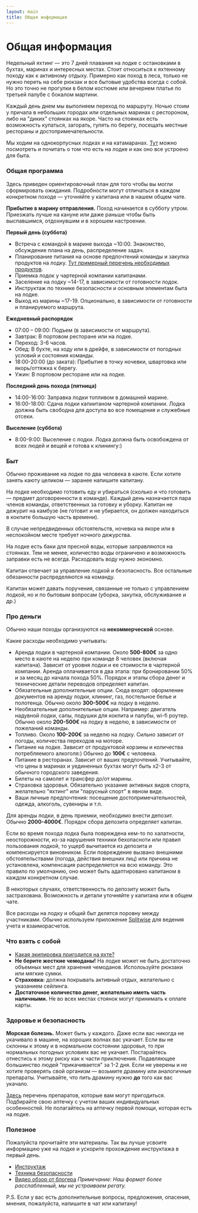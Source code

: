 ```yaml
---
layout: main
title: Общая информация
---
```


# Общая информация

Недельный яхтинг — это 7 дней плавания на лодке с остановками в бухтах, маринах и интересных местах. 
Стоит относиться к яхтенному походу как к активному отдыху. Примерно как поход в леса, только не нужно переть на себе рюкзак и все бытовые удобства всегда с собой. Но это точно не прогулки в белом костюме или вечернем платье по третьей палубе с бокалом мартини.

Каждый день днем мы выполняем переход по маршруту. Ночью стоим у причала в небольших городах или отдельных маринах с рестороном, либо на "диких" стоянках на якоре. Часто на стоянках есть возможность купаться, загорать, гулять по берегу, посещать местные рестораны и достопримечательности.

Мы ходим на однокорпусных лодках и на катамаранах. [Тут](yacht) можно посмотреть и почитать о том что есть на лодке и как оно все устроено для быта.

### Общая программа
Здесь приведен ориентировочный план для того чтобы вы могли сформировать ожидания. Подробности могут отличаться в каждом конкретном походе — уточняйте у капитана или в нашем общем чате.

**Прибытие в марину отправления.** Поход начинается в субботу утром. Приезжать лучше на кануне или даже раньше чтобы быть выспавшимся, отдохнувшим и в хорошем настроении.

**Первый день (суббота)**
  - Встреча с командой в марине выхода ~10:00. Знакомство, обсуждение плана на день, распределение задач.
  - Планирование питания на основе предпочтений команды и закупка продуктов на лодку. [Тут примерный перечень необходимых продуктов](products).
  - Приемка лодок у чартерной компании капитанами.
  - Заселение на лодку ~14-17, в зависимости от готовности лодок.
  - Инструктаж по технике безопасности и основным элементам быта на лодке.
  - Выход из марины ~17-19. Опционально, в зависимости от готовности и планируемого маршрута.

**Ежедневный распорядок**
  - 07:00 – 09:00: Подъем (в зависимости от маршрута).
  - Завтрак: В портовом ресторане или на лодке.
  - Переход: 3-6 часов.
  - Обед: В бухте, на ходу или в дрейфе, в зависимости от погодных условий и состояния команды.
  - 18:00-20:00 (до заката): Прибытие в точку ночевки, швартовка или якорь/оттяжка к берегу.
  - Ужин: В портовом ресторане или на лодке.
 
**Последний день похода (пятница)**
  - 14:00-16:00: Заправка лодки топливом в домашней марине.
  - 16:00-18:00: Сдача лодки капиитаном чартерной компании. Лодка должна быть свободна для доступа во все помещения и служебные отсеки.

**Выселение (суббота)**
  - 8:00-9:00: Выселение с лодки. Лодка должна быть освобождена от всех людей и вещей и готова к клинингу:)

### Быт
Обычно проживание на лодке по два человека в каюте. Если хотите занять каюту целиком — заранее напишите капитану.

На лодке необходимо готовить еду и убираться (сколько и что готовить — предмет договоренности в команде). Каждый день назначается пара членов команды, ответственных за готовку и уборку. Капитан не дежурит на камбузе (не готовит и не убирается, он должен находиться в кокпите большую часть времени).

В случае непредвиденных обстоятельств, ночевка на якоре или в неспокойном месте требует ночного дежурства.

На лодке есть баки для пресной воды, которые заправляются на стоянках. Тем не менее, количество воды ограничено и возможность заправки есть не всегда. Расходовать воду нужно экономно.

Капитан отвечает за управление лодкой и безопасность. Все остальные обязанности распределяются на команду.

Капитан может давать поручения, связанные не только с управлением лодкой, но и по бытовым вопросам (уборка, закупка, обслуживание и др.) 

### Про деньги
Обычно наши походы организуются на **некоммерческой** основе.

Какие расходы необходимо учитывать:
- Аренда лодки в чартерной компании. Около **500-800€** за одно место в каюте на неделю при команде 8 человек (включая капитана). Зависит от уровня лодки и ее стоимости в чартерной компании. Аренда оплачивается в два этапа: при бронировании 50% и за месяц до начала похода 50%. Порядок и этапы сбора денег и технические детали переводов определяет капитан.
- Обязательные дополнительные опции. Сюда входят: оформление документов на аренду лодки, клининг, газ, постельное белье и полотенца. Обычно около **300-500€** на лодку в неделю.
- Необязательные дополнительные опции. Например: двигатель надувной лодки, сапы, подушки для кокпита и палубы, wi-fi роутер. Обычно около **200-500€** на лодку в неделю, в зависимости от пожеланий команды.
- Топливо. Около **100-200€** за неделю на лодку. Сильно зависит от погоды, количества переходов на моторе.
- Питание на лодке. Зависит от продуктовой корзины и количества потребляемого алкоголя:) Обычно до **100€** с человека.
- Питание в ресторанах. Зависит от ваших предпочтений. Учитывайте, что цены в маринах и уединенных бухтах могут быть x2-3 от обычного городского заведения.
- Билеты на самолет и трансфер до/от марины.
- Страховка здоровья. Обязательно указание активных видов спорта, желательно "яхтинг" или "парусный спорт" в явном виде.
- Ваши личные предпочтения: посещение достопримечательностей, одежда, алкоголь, сувениры и т.п.

Для аренды лодки, в день приемки, необходимо внести депозит. Обычно **2000-4000€**. Порядок сбора депозита определяет капитан.

Если во время похода лодка была повреждена кем-то по халатности, неосторожности, из-за нарушения техники бехопасноти или правил пользования лодкой, то ущерб вычитается из депозита и компенсируется виновником. Если повреждение вызвано внешними обстоятельствами (погода, действия внешних лиц) или причина не установлена, компенсация распределяется на всю команду. Это правило по умолчанию, оно может быть адаптировано капитаном в каждом конкретном случае.

В некоторых случаях, ответственность по депозиту может быть застрахована. Возможность и детали уточняйте у капитана или в общем чате.

Все расходы на лодку и общий быт делятся поровну между участниками. Обычно используем приложение [Splitwise](https://www.splitwise.com/) для ведения учета и взаиморасчетов.

### Что взять с собой
- [Какая экипировка пригодится на яхте?](/clothes)
- **Не берите жесткие чемоданы!** На лодке может не быть достаточно объемных мест для хранения чемоданов. Исполоьзуйте рюкзаки или мягкие сумки.
- **Страховка:** должна покрывать активный отдых, желательно с указанием сейлинга.
- **Достаточное количество денег, желательно иметь часть наличными.** Не во всех местах стоянок могут принимать к оплате карты.

### Здоровье и безопасность

**Морская болезнь.** Может быть у каждого. Даже если вас никогда не укачивало в машине, на хороших волнах вас укачает. Если вы не склонны к этому и в нормальном состоянии здоровья, то при нормальных погодных условиях вас не укачает. Постарайтесь отнестись к этому риску как к части приключения. Подавляющее большинство людей "прикачивается" за 1-2 дня. Если не уверены и не хотите проверять свой организм — возьмите драмину или аналогичные препараты. Учитывайте, что пить драмину нужно **до** того как вас укачало.

[Здесь](/pharmacy) перечень препаратов, которые вам могут пригодиться. Подбирайте свою аптечку с учетом ваших индивидуальных особенностей. Не полагайтесь на аптечку первой помощи, которая есть на лодке.

### Полезное
Пожалуйста прочитайте эти материалы. Так вы лучше усвоите информацию уже на лодке и ускорите прохождение инструктажа в первый день.
- [Инструктаж](/instructions)
- [Техника безопасности](/safety)
- [Видео обзор от блогера](https://youtu.be/H3Q7SNLzNmI) *Примечание: Наш формат более расслабленный, мы не устраиваем регату.*

P.S.
Если у вас есть дополнительные вопросы, предложения, опасения, мнения, пожалуйста, напишите в чат или капитану!
